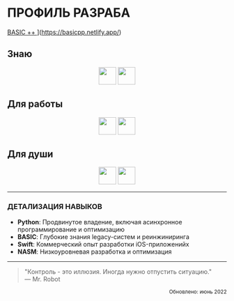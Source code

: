 # ПРОФИЛЬ РАЗРАБА

[BASIC ++ ](https://img.shields.io/badge/ПЕРЕЙТИ_К_ПРОЕКТУ-0066CC?style=for-the-badge&logo=google-chrome&logoColor=white)](https://basicpp.netlify.app/)

## Знаю
<div align="center">
  <a href="#"><img src="https://img.shields.io/badge/PYTHON-3776AB?style=for-the-badge&logo=python&logoColor=white" height="40"></a>
  <a href="#"><img src="https://img.shields.io/badge/BASIC-FF6600?style=for-the-badge&logoColor=white" height="40"></a>
</div>

## Для работы
<div align="center">
  <a href="#"><img src="https://img.shields.io/badge/SWIFT-F05138?style=for-the-badge&logo=swift&logoColor=white" height="40"></a>
  <a href="#"><img src="https://img.shields.io/badge/C++-00599C?style=for-the-badge&logo=c%2B%2B&logoColor=white" height="40"></a>
</div>

## Для души
<div align="center">
  <a href="#"><img src="https://img.shields.io/badge/NASM-8B0000?style=for-the-badge&logo=assemblyscript&logoColor=white" height="40"></a>
   <a href="#"><img src="https://img.shields.io/badge/BASIC-FF6600?style=for-the-badge&logoColor=white" height="40"></a>
</div>

---

### ДЕТАЛИЗАЦИЯ НАВЫКОВ
- **Python**: Продвинутое владение, включая асинхронное программирование и оптимизацию
- **BASIC**: Глубокие знания legacy-систем и реинжиниринга
- **Swift**: Коммерческий опыт разработки iOS-приложенийх
- **NASM**: Низкоуровневая разработка и оптимизация

---

> "Контроль - это иллюзия. Иногда нужно отпустить ситуацию."  
> — Mr. Robot

<div align="right">
  <small>Обновлено: июнь 2022</small>
</div>

